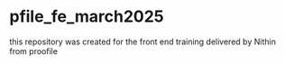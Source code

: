 # pfile_fe_march2025
this repository was created for the front end training delivered by Nithin from proofile
